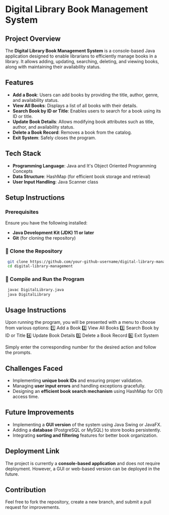 # Digital Library Book Management System

## Project Overview
The **Digital Library Book Management System** is a console-based Java application designed to enable librarians to efficiently manage books in a library. It allows adding, updating, searching, deleting, and viewing books, along with maintaining their availability status.

## Features
- **Add a Book**: Users can add books by providing the title, author, genre, and availability status.
- **View All Books**: Displays a list of all books with their details.
- **Search Book by ID or Title**: Enables users to search for a book using its ID or title.
- **Update Book Details**: Allows modifying book attributes such as title, author, and availability status.
- **Delete a Book Record**: Removes a book from the catalog.
- **Exit System**: Safely closes the program.

## Tech Stack
- **Programming Language**: Java and It's Object Oriented Programming Concepts
- **Data Structure**: HashMap (for efficient book storage and retrieval)
- **User Input Handling**: Java Scanner class

## Setup Instructions
### Prerequisites
Ensure you have the following installed:
- **Java Development Kit (JDK) 11 or later**
- **Git** (for cloning the repository)

### 🔹 Clone the Repository
```sh
 git clone https://github.com/your-github-username/digital-library-management.git
 cd digital-library-management
```

### 🔹 Compile and Run the Program
```sh
 javac DigitalLibrary.java
 java DigitalLibrary
```

## Usage Instructions
Upon running the program, you will be presented with a menu to choose from various options:
1️⃣ Add a Book
2️⃣ View All Books
3️⃣ Search Book by ID or Title
4️⃣ Update Book Details
5️⃣ Delete a Book Record
6️⃣ Exit System

Simply enter the corresponding number for the desired action and follow the prompts.

## Challenges Faced
- Implementing **unique book IDs** and ensuring proper validation.
- Managing **user input errors** and handling exceptions gracefully.
- Designing an **efficient book search mechanism** using HashMap for O(1) access time.

## Future Improvements
- Implementing a **GUI version** of the system using Java Swing or JavaFX.
- Adding a **database** (PostgreSQL or MySQL) to store books persistently.
- Integrating **sorting and filtering** features for better book organization.

## Deployment Link
The project is currently a **console-based application** and does not require deployment. However, a GUI or web-based version can be deployed in the future.

## Contribution
Feel free to fork the repository, create a new branch, and submit a pull request for improvements.



